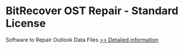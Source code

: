 # BitRecover OST Repair - Standard License
Software to Repair Outlook Data Files
[>> Detailed information](https://secure.shareit.com/shareit/product.html?productid=300854249&affiliateid=200057808)